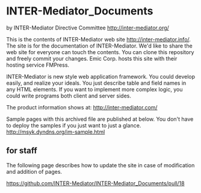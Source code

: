INTER-Mediator_Documents
========================

by INTER-Mediator Directive Committee
http://inter-mediator.org/

This is the contents of INTER-Mediator web site http://inter-mediator.info/.
The site is for the documentation of INTER-Mediator.
We'd like to share the web site for everyone can touch the contents.
You can clone this repository and freely commit your changes.
Emic Corp. hosts this site with their hosting service FMPress.

INTER-Mediator is new style web application framework.
You could develop easily, and realize your ideals.
You just describe table and field names in any HTML elements.
If you want to implement more complex logic, you could write programs both client and server sides.

The product information shows at:
http://inter-mediator.com/

Sample pages with this archived file are published at below.
You don't have to deploy the samples if you just want to just a glance.
http://msyk.dyndns.org/im-sample.html

## for staff
The following page describes how to update the site in case of modification and addition of pages.

https://github.com/INTER-Mediator/INTER-Mediator_Documents/pull/18